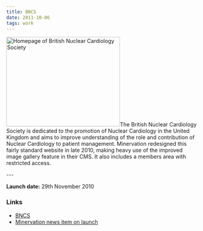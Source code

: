 ```yaml
---
title: BNCS
date: 2011-10-06
tags: work
---
```

<p><img src="/assets/images/bncs.png" alt="Homepage of British Nuclear Cardiology Society" width="300" height="237" />The British Nuclear Cardiology Society is dedicated to the promotion of Nuclear Cardiology in the United Kingdom and aims to improve understanding of the role and contribution of Nuclear Cardiology to patient management. Minervation redesigned this fairly standard website in late 2010, making heavy use of the improved image gallery feature in their CMS. It also includes a members area with restricted access.</p>
---

<p><strong>Launch date:</strong> 29th November 2010</p>
<h3>Links</h3>
<ul>
<li><a href="http://www.bncs.org.uk/">BNCS</a></li>
<li><a href="http://www.minervation.com/british-nuclear-cardiology-society-website-goes-live/">Minervation news item on launch</a></li>
</ul>